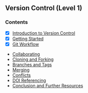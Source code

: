 ## Version Control (Level 1)

### Contents
- [x] [Introduction to Version Control](introduction-to-version-control.md)
- [x] [Getting Started](getting-started.md)
- [x] [Git Workflow](git-workflow.md)
- [Collaborating](collaborating.md)
- [Cloning and Forking](cloning-and-forking.md)
- [Branches and Tags](branches-and-tags.md)
- [Merging](merging.md)
- [Conflicts](conflicts.md)
- [DOI Referencing](doi-referencing.md)
- [Conclusion and Further Resources](conclusion-and-further-resources.md)
